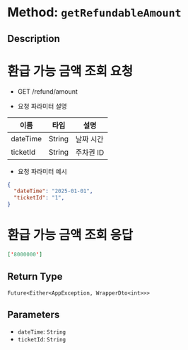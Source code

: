 # Method: `getRefundableAmount`

## Description

# 환급 가능 금액 조회 요청

 - GET /refund/amount

 - 요청 파라미터 설명

 |이름|타입|설명|
 |-|-|-|
 |dateTime|String|날짜 시간|
 |ticketId|String|주차권 ID|

 - 요청 파라미터 예시

 ```json
 {
   "dateTime": "2025-01-01",
   "ticketId": "1",
 }
 ```

 # 환급 가능 금액 조회 응답

 ```json
 ['8000000']
 ```

## Return Type
`Future<Either<AppException, WrapperDto<int>>>`

## Parameters

- `dateTime`: `String`
- `ticketId`: `String`
